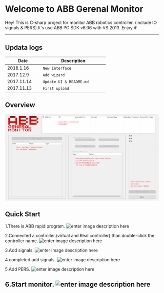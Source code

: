 ﻿Welcome to ABB Gerenal Monitor
===================


Hey! This is C-sharp project for monitor ABB robotics controller. (include IO signals & PERS).It's use ABB PC SDK v6.06 with VS 2013.
Enjoy it!

----------

Updata logs
-------------------

| Date             | Description                  
 ----------------- | ---------------------------- 
| 2018.1.16        | `New interface` 
| 2017.12.9        | `Add wizard` 
| 2017.11.14       | `Update UI & README.md`                
| 2017.11.13       | `First upload`  


Overview
-------------
![enter image description here](https://github.com/partx/ABB_Gm/blob/master/1readme.png?raw=true)

Quick Start
-------------
1.There is ABB rapid program.
![enter image description here](https://github.com/partx/ABB_Gm/blob/master/2.jpg?raw=true)

2.Connected a controller.(virtual and Real controller).than double-click the controller name.
![enter image description here](https://github.com/partx/ABB_Gm/blob/master/3.jpg?raw=true)

3.Add signals.
![enter image description here](https://github.com/partx/ABB_Gm/blob/master/4.jpg?raw=true)

4.completed add signals.
![enter image description here](https://github.com/partx/ABB_Gm/blob/master/5.jpg?raw=true)

5.Add PERS.
![enter image description here](https://github.com/partx/ABB_Gm/blob/master/6.jpg?raw=true)

6.Start monitor.
![enter image description here](https://github.com/partx/ABB_Gm/blob/master/7.jpg?raw=true)
----------


        

